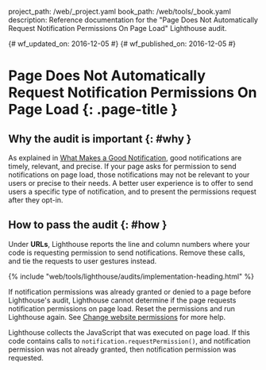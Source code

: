 project_path: /web/_project.yaml
book_path: /web/tools/_book.yaml
description: Reference documentation for the "Page Does Not Automatically Request Notification Permissions On Page Load" Lighthouse audit.

{# wf_updated_on: 2016-12-05 #}
{# wf_published_on: 2016-12-05 #}

# Page Does Not Automatically Request Notification Permissions On Page Load  {: .page-title }

## Why the audit is important {: #why }

As explained in [What Makes a Good Notification][good], good notifications are
timely, relevant, and precise. If your page asks for permission to send
notifications on page load, those notifications may not be relevant to your
users or precise to their needs. A better user experience is to offer to send
users a specific type of notification, and to present the permissions request
after they opt-in.

[good]: /web/fundamentals/engage-and-retain/push-notifications/good-notification

## How to pass the audit {: #how }

Under **URLs**, Lighthouse reports the line and column numbers where your
code is requesting permission to send notifications. Remove these calls,
and tie the requests to user gestures instead.

{% include "web/tools/lighthouse/audits/implementation-heading.html" %}

If notification permissions was already granted or denied to a page before
Lighthouse's audit, Lighthouse cannot determine if the page requests
notification permissions on page load. Reset the permissions and run
Lighthouse again. See [Change website permissions][help] for more help.

Lighthouse collects the JavaScript that was executed on page load. If this
code contains calls to `notification.requestPermission()`, and notification
permission was not already granted, then notification permission was requested.

[help]: https://support.google.com/chrome/answer/6148059
